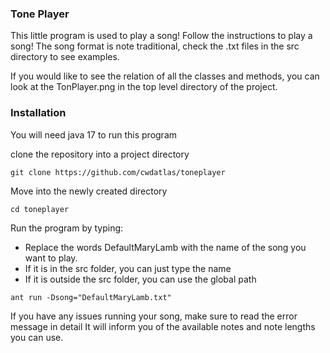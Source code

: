 ### Tone Player
This little program is used to play a song!
Follow the instructions to play a song!
The song format is note traditional, check the .txt files in the src directory to see examples.

If you would like to see the relation of all the classes and methods, you can look at the TonPlayer.png
in the top level directory of the project.

### Installation
You will need java 17 to run this program

clone the repository into a project directory
```shell script
git clone https://github.com/cwdatlas/toneplayer
```

Move into the newly created directory
```shell script
cd toneplayer
```

Run the program by typing:
- Replace the words DefaultMaryLamb with the name of the song you want to play. 
- If it is in the src folder, you can just type the name
- If it is outside the src folder, you can use the global path
```shell script
ant run -Dsong="DefaultMaryLamb.txt"
```

If you have any issues running your song, make sure to read the error message in detail
It will inform you of the available notes and note lengths you can use.

